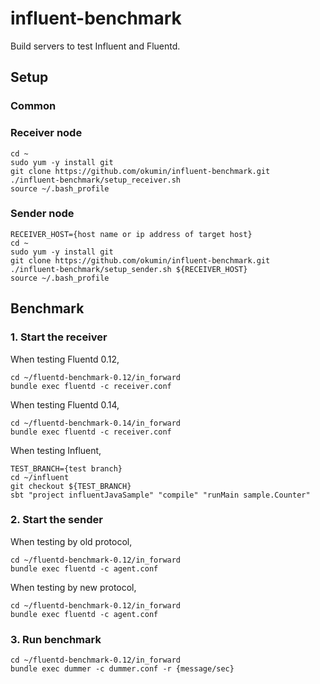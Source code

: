 # influent-benchmark

Build servers to test Influent and Fluentd.

## Setup

### Common

### Receiver node

```
cd ~
sudo yum -y install git
git clone https://github.com/okumin/influent-benchmark.git
./influent-benchmark/setup_receiver.sh
source ~/.bash_profile
```

### Sender node

```
RECEIVER_HOST={host name or ip address of target host}
cd ~
sudo yum -y install git
git clone https://github.com/okumin/influent-benchmark.git
./influent-benchmark/setup_sender.sh ${RECEIVER_HOST}
source ~/.bash_profile
```

## Benchmark

### 1. Start the receiver

When testing Fluentd 0.12,

```
cd ~/fluentd-benchmark-0.12/in_forward
bundle exec fluentd -c receiver.conf
```

When testing Fluentd 0.14,

```
cd ~/fluentd-benchmark-0.14/in_forward
bundle exec fluentd -c receiver.conf
```

When testing Influent,

```
TEST_BRANCH={test branch}
cd ~/influent
git checkout ${TEST_BRANCH}
sbt "project influentJavaSample" "compile" "runMain sample.Counter"
```

### 2. Start the sender

When testing by old protocol,

```
cd ~/fluentd-benchmark-0.12/in_forward
bundle exec fluentd -c agent.conf
```

When testing by new protocol,

```
cd ~/fluentd-benchmark-0.12/in_forward
bundle exec fluentd -c agent.conf
```

### 3. Run benchmark

```
cd ~/fluentd-benchmark-0.12/in_forward
bundle exec dummer -c dummer.conf -r {message/sec}
```
